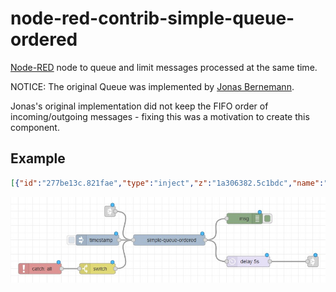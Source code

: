 # node-red-contrib-simple-queue-ordered

[Node-RED](https://nodered.org) node to queue and limit messages processed at the same time.

NOTICE: The original Queue was implemented by [Jonas Bernemann](https://github.com/consense-consulting/node-red-contrib-simple-queue).

Jonas's original implementation did not keep the FIFO order of incoming/outgoing messages - fixing this was a motivation to create this component. 

## Example
```json
[{"id":"277be13c.821fae","type":"inject","z":"1a306382.5c1bdc","name":"","topic":"","payload":"","payloadType":"date","repeat":"","crontab":"","once":false,"onceDelay":0.1,"x":400,"y":460,"wires":[["68256c5.51cff14"]]},{"id":"68256c5.51cff14","type":"simple-queue-ordered","z":"1a306382.5c1bdc","count":"1","x":600,"y":460,"wires":[["52e8cd6a.81fc8c","f84323f.8cec4e"]]},{"id":"52e8cd6a.81fc8c","type":"debug","z":"1a306382.5c1bdc","name":"","active":true,"tosidebar":true,"console":false,"tostatus":false,"complete":"true","targetType":"full","x":810,"y":400,"wires":[]},{"id":"f84323f.8cec4e","type":"delay","z":"1a306382.5c1bdc","name":"","pauseType":"delay","timeout":"5","timeoutUnits":"seconds","rate":"1","nbRateUnits":"1","rateUnits":"second","randomFirst":"1","randomLast":"5","randomUnits":"seconds","drop":false,"x":820,"y":520,"wires":[["1bca43f6.0d5804"]]},{"id":"1bca43f6.0d5804","type":"link out","z":"1a306382.5c1bdc","name":"","links":["a8d107c3.1ad12"],"x":1000,"y":520,"wires":[]},{"id":"a8d107c3.1ad12","type":"link in","z":"1a306382.5c1bdc","name":"","links":["1bca43f6.0d5804"],"x":435,"y":380,"wires":[["68256c5.51cff14"]]},{"id":"475c35e2.c0af2c","type":"catch","z":"1a306382.5c1bdc","name":"","scope":null,"uncaught":false,"x":240,"y":540,"wires":[["ac8470d3.459d28"]]},{"id":"ac8470d3.459d28","type":"switch","z":"1a306382.5c1bdc","name":"","property":"queue_msg_id","propertyType":"msg","rules":[{"t":"nnull"}],"checkall":"true","repair":false,"outputs":1,"x":400,"y":540,"wires":[["68256c5.51cff14"]]}]
```
![](assets/example.png)
